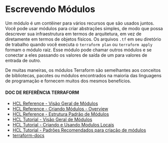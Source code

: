 # Escrevendo Módulos

Um módulo é um contêiner para vários recursos que são usados juntos. Você pode usar módulos para criar abstrações simples, de modo que possa descrever sua infraestrutura em termos de arquitetura, em vez de diretamente em termos de objetos físicos. Os arquivos `.tf` em seu diretório de trabalho quando você executa o `terraform plan` ou `terraform apply` formam o módulo raiz. Esse módulo pode chamar outros módulos e se conectar a eles passando os valores de saída de um para valores de entrada de outro.

De muitas maneiras, os módulos Terraform são semelhantes aos conceitos de bibliotecas, pacotes ou módulos encontrados na maioria das linguagens de programação e fornecem muitos dos mesmos benefícios.

#### DOC DE REFERÊNCIA TERRAFORM

- [HCL Reference - Visão Geral de Módulos](https://developer.hashicorp.com/terraform/language/modules "HCL Reference - Visão Geral de Módulos")
- [HCL Reference - Criando Módulos - Overview](https://developer.hashicorp.com/terraform/language/modules/develop "Criando Módulos - Overview")
- [HCL Reference - Estrutura Padrão de Módulos](https://developer.hashicorp.com/terraform/language/modules/develop/structure "Estrutura Padrão de Módulos")
- [HCL Tutorial - Visão Geral de Módulos](https://developer.hashicorp.com/terraform/tutorials/modules/module "Tutorial - Visão Geral de Módulos")
- [HCL Tutorial - Criando e Usando Modulos Locais](https://learn.hashicorp.com/tutorials/terraform/module-create?in=terraform/modules "Tutorial - Criando e Usando Modulos Locais")
- [HCL Tutorial - Padrões Recomendados para criação de módulos](https://developer.hashicorp.com/terraform/tutorials/modules/pattern-module-creation "Padrões Recomendados para criação de módulos")
- [terraform-docs](https://terraform-docs.io/ "terraform-docs")